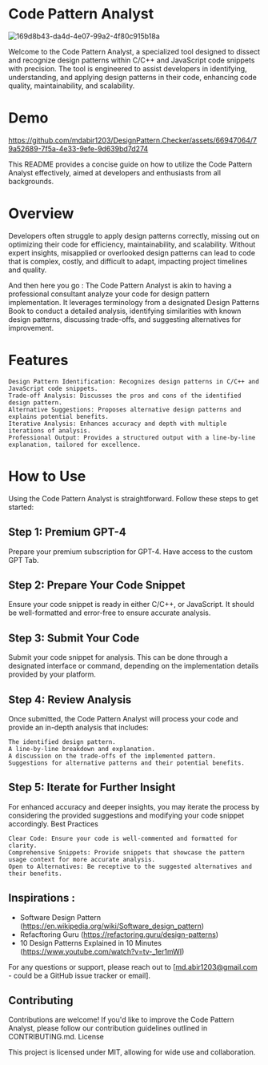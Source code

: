 # Code Pattern Analyst

![169d8b43-da4d-4e07-99a2-4f80c915b18a](https://github.com/mdabir1203/DesignPattern.Checker/assets/66947064/f30a116d-eb52-4785-93ac-5e611cc573b2)


Welcome to the Code Pattern Analyst, a specialized tool designed to dissect and recognize design patterns within C/C++ and JavaScript code snippets with precision. The tool is engineered to assist developers in identifying, understanding, and applying design patterns in their code, enhancing code quality, maintainability, and scalability.

# Demo

https://github.com/mdabir1203/DesignPattern.Checker/assets/66947064/79a52689-7f5a-4e33-9efe-9d639bd7d274


This README provides a concise guide on how to utilize the Code Pattern Analyst effectively, aimed at developers and enthusiasts from all backgrounds.

# Overview

Developers often struggle to apply design patterns correctly, missing out on optimizing their code for efficiency, maintainability, and scalability. Without expert insights, misapplied or overlooked design patterns can lead to code that is complex, costly, and difficult to adapt, impacting project timelines and quality.

And then here you go : The Code Pattern Analyst is akin to having a professional consultant analyze your code for design pattern implementation. It leverages terminology from a designated Design Patterns Book to conduct a detailed analysis, identifying similarities with known design patterns, discussing trade-offs, and suggesting alternatives for improvement.

# Features

    Design Pattern Identification: Recognizes design patterns in C/C++ and JavaScript code snippets.
    Trade-off Analysis: Discusses the pros and cons of the identified design pattern.
    Alternative Suggestions: Proposes alternative design patterns and explains potential benefits.
    Iterative Analysis: Enhances accuracy and depth with multiple iterations of analysis.
    Professional Output: Provides a structured output with a line-by-line explanation, tailored for excellence.

# How to Use

Using the Code Pattern Analyst is straightforward. Follow these steps to get started:

## Step 1: Premium GPT-4

Prepare your premium subscription for GPT-4. Have access to the custom GPT Tab.

## Step 2: Prepare Your Code Snippet

Ensure your code snippet is ready in either C/C++, or JavaScript. It should be well-formatted and error-free to ensure accurate analysis.

## Step 3: Submit Your Code

Submit your code snippet for analysis. This can be done through a designated interface or command, depending on the implementation details provided by your platform.

## Step 4: Review Analysis

Once submitted, the Code Pattern Analyst will process your code and provide an in-depth analysis that includes:

    The identified design pattern.
    A line-by-line breakdown and explanation.
    A discussion on the trade-offs of the implemented pattern.
    Suggestions for alternative patterns and their potential benefits.

## Step 5: Iterate for Further Insight

For enhanced accuracy and deeper insights, you may iterate the process by considering the provided suggestions and modifying your code snippet accordingly.
Best Practices

    Clear Code: Ensure your code is well-commented and formatted for clarity.
    Comprehensive Snippets: Provide snippets that showcase the pattern usage context for more accurate analysis.
    Open to Alternatives: Be receptive to the suggested alternatives and their benefits.


## Inspirations : 

- Software Design Pattern (https://en.wikipedia.org/wiki/Software_design_pattern)
- Refacftoring Guru (https://refactoring.guru/design-patterns)
- 10 Design Patterns Explained in 10 Minutes (https://www.youtube.com/watch?v=tv-_1er1mWI)

For any questions or support, please reach out to [md.abir1203@gmail.com - could be a GitHub issue tracker or email].

## Contributing

Contributions are welcome! If you'd like to improve the Code Pattern Analyst, please follow our contribution guidelines outlined in CONTRIBUTING.md.
License

This project is licensed under MIT, allowing for wide use and collaboration.
